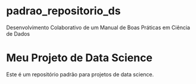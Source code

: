 # padrao_repositorio_ds
 Desenvolvimento Colaborativo de um Manual de Boas Práticas em Ciência de Dados

# Meu Projeto de Data Science

Este é um repositório padrão para projetos de data science.